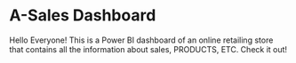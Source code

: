 # A-Sales Dashboard
 
Hello Everyone!
This is a Power BI dashboard of an online retailing store that contains all the information about sales, PRODUCTS, ETC.
Check it out!
